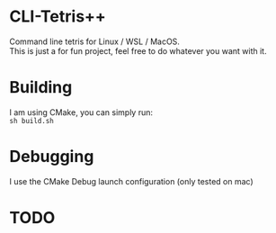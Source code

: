 # CLI-Tetris++

Command line tetris for Linux / WSL / MacOS.  
This is just a for fun project, feel free to do whatever you want with it.

# Building

I am using CMake, you can simply run:  
`sh build.sh`

# Debugging
I use the CMake Debug launch configuration (only tested on mac)

# TODO
